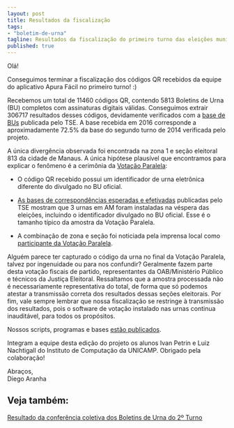 ```yaml
---
layout: post
title: Resultados da fiscalização
tags:
- "boletim-de-urna"
tagline: Resultados da fiscalização do primeiro turno das eleições municipais de 2016!
published: true
---
```


Olá!

Conseguimos terminar a fiscalização dos códigos QR recebidos da equipe do aplicativo Apura Fácil no primeiro turno! :)

Recebemos um total de 11460 códigos QR, contendo 5813 Boletins de Urna (BU) completos com assinaturas digitais válidas. Conseguimos extrair 306717 resultados desses códigos, devidamente verificados com a [base de BUs](www.tse.jus.br/eleicoes/estatisticas/repositorio-de-dados-eleitorais) publicada pelo TSE. A base recebida em 2016 corresponde a aproximadamente 72.5% da base do segundo turno de 2014 verificada pelo projeto.

A única divergência observada foi encontrada na zona 1 e seção eleitoral 813 da cidade de Manaus. A única hipótese plausível que encontramos para explicar o fenômeno é a cerimônia da
 [Votação Paralela](www.tre-am.jus.br/imprensa/noticias-tre-am/2016/Agosto/votacao-paralela-saiba-como-funciona):

* O código QR recebido possui um identificador de urna eletrônica diferente do divulgado no BU oficial.

* [As bases de correspondências esperadas e efetivadas](www.tse.jus.br/eleicoes/estatisticas/repositorio-de-dados-eleitorais) publicadas pelo TSE mostram que 3 urnas em AM foram instaladas na véspera das eleições, incluindo o identificador divulgado no BU oficial. Esse é o tamanho típico da amostra da Votação Paralela.

* A combinação de zona e seção foi noticiada pela imprensa local como [participante da Votação Paralela](http://new.d24am.com/noticias/amazonas/votacao-paralela-testar-confiabilidade-urnas-eletronicas/158685).

Alguém parece ter capturado o código da urna no final da Votação Paralela, talvez por ingenuidade ou para nos confundir? Geralmente fazem parte desta votação fiscais de partido, representantes da OAB/Ministério Público e técnicos da Justiça Eleitoral.
Ressaltamos que a amostra processada não é necessariamente representativa do total, de forma que só podemos atestar a transmissão correta dos resultados dessas seções eleitorais. Por fim, vale sempre lembrar que nossa fiscalização se restringe à transmissão dos resultados, pois o software de votação instalado nas urnas continua inauditável, para todos os propósitos.

Nossos scripts, programas e bases [estão publicados](https://github.com/vocefiscal/vocefiscal-qrcode).

Integram a equipe desta edição do projeto os alunos Ivan Petrin e Luiz Nachtigall do Instituto de Computação da UNICAMP. Obrigado pela colaboração!

Abraços,<br />
Diego Aranha

## Veja também:

[Resultado da conferência coletiva dos Boletins de Urna do 2º Turno](http://www.vocefiscal.org/blog/resultados-da-conferencia-coletiva-dos-boletins-de-urna/)

